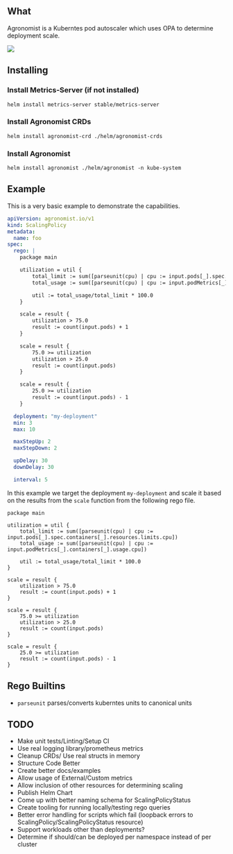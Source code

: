 ## What

Agronomist is a Kuberntes pod autoscaler which uses OPA to determine deployment scale.

![](https://i.imgur.com/ydIcnT7.png)

## Installing

### Install Metrics-Server (if not installed)

```
helm install metrics-server stable/metrics-server
```

### Install Agronomist CRDs

```
helm install agronomist-crd ./helm/agronomist-crds
```

### Install Agronomist

```
helm install agronomist ./helm/agronomist -n kube-system
```

## Example

This is a very basic example to demonstrate the capabilities.

```YAML
apiVersion: agronomist.io/v1
kind: ScalingPolicy
metadata:
  name: foo
spec:
  rego: |
    package main

    utilization = util {
        total_limit := sum([parseunit(cpu) | cpu := input.pods[_].spec.containers[_].resources.limits.cpu])
        total_usage := sum([parseunit(cpu) | cpu := input.podMetrics[_].containers[_].usage.cpu])

        util := total_usage/total_limit * 100.0
    }

    scale = result {
        utilization > 75.0
        result := count(input.pods) + 1
    }

    scale = result {
        75.0 >= utilization
        utilization > 25.0
        result := count(input.pods)
    }

    scale = result {
        25.0 >= utilization
        result := count(input.pods) - 1
    }

  deployment: "my-deployment"
  min: 3
  max: 10

  maxStepUp: 2
  maxStepDown: 2

  upDelay: 30
  downDelay: 30

  interval: 5
```

In this example we target the deployment `my-deployment` and scale it based on the results from the `scale` function from the following rego file.

```rego
package main

utilization = util {
    total_limit := sum([parseunit(cpu) | cpu := input.pods[_].spec.containers[_].resources.limits.cpu])
    total_usage := sum([parseunit(cpu) | cpu := input.podMetrics[_].containers[_].usage.cpu])

    util := total_usage/total_limit * 100.0
}

scale = result {
    utilization > 75.0
    result := count(input.pods) + 1
}

scale = result {
    75.0 >= utilization
    utilization > 25.0
    result := count(input.pods)
}

scale = result {
    25.0 >= utilization
    result := count(input.pods) - 1
}
```


## Rego Builtins

* `parseunit` parses/converts kuberntes units to canonical units

## TODO

* Make unit tests/Linting/Setup CI
* Use real logging library/prometheus metrics
* Cleanup CRDs/ Use real structs in memory
* Structure Code Better
* Create better docs/examples
* Allow usage of External/Custom metrics
* Allow inclusion of other resources for determining scaling
* Publish Helm Chart
* Come up with better naming schema for ScalingPolicyStatus
* Create tooling for running locally/testing rego queries
* Better error handling for scripts which fail (loopback errors to ScalingPolicy/ScalingPolicyStatus resource)
* Support workloads other than deployments?
* Determine if should/can be deployed per namespace instead of per cluster

